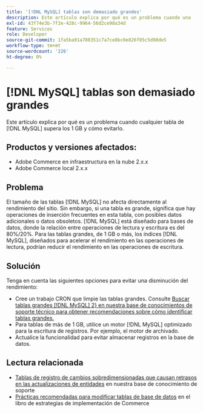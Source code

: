 ```yaml
---
title: '[!DNL MySQL] tablas son demasiado grandes'
description: Este artículo explica por qué es un problema cuando una  [!DNL MySQL] tabla supera los 1 GB y cómo evitarlo.
exl-id: 43f74e3b-7f2e-428c-9964-56d2ce98a34d
feature: Services
role: Developer
source-git-commit: 1fa5ba91a788351c7a7ce8bc0e826f05c5d98de5
workflow-type: tm+mt
source-wordcount: '226'
ht-degree: 0%

---
```


# [!DNL MySQL] tablas son demasiado grandes

Este artículo explica por qué es un problema cuando cualquier tabla de [!DNL MySQL] supera los 1 GB y cómo evitarlo.

## Productos y versiones afectados:

* Adobe Commerce en infraestructura en la nube 2.x.x
* Adobe Commerce local 2.x.x

## Problema

El tamaño de las tablas [!DNL MySQL] no afecta directamente al rendimiento del sitio. Sin embargo, si una tabla es grande, significa que hay operaciones de inserción frecuentes en esta tabla, con posibles datos adicionales o datos obsoletos. [!DNL MySQL] está diseñado para bases de datos, donde la relación entre operaciones de lectura y escritura es del 80%/20%.  Para las tablas grandes, de 1 GB o más, los índices [!DNL MySQL], diseñados para acelerar el rendimiento en las operaciones de lectura, podrían reducir el rendimiento en las operaciones de escritura.

## Solución

Tenga en cuenta las siguientes opciones para evitar una disminución del rendimiento:

* Cree un trabajo CRON que limpie las tablas grandes. Consulte [Buscar tablas grandes [!DNL MySQL] 2} en nuestra base de conocimientos de soporte técnico para obtener recomendaciones sobre cómo identificar tablas grandes.](/help/how-to/general/find-large-mysql-tables.md)
* Para tablas de más de 1 GB, utilice un motor [!DNL MySQL] optimizado para la escritura de registros. Por ejemplo, el motor de archivado.
* Actualice la funcionalidad para evitar almacenar registros en la base de datos.

## Lectura relacionada

* [Tablas de registro de cambios sobredimensionadas que causan retrasos en las actualizaciones de entidades](https://experienceleague.adobe.com/en/docs/commerce-knowledge-base/kb/troubleshooting/database/changes-in-the-database-are-not-reflected-on-the-storefront) en nuestra base de conocimiento de soporte
* [Prácticas recomendadas para modificar tablas de base de datos](https://experienceleague.adobe.com/en/docs/commerce-operations/implementation-playbook/best-practices/development/modifying-core-and-third-party-tables#why-adobe-recommends-avoiding-modifications) en el libro de estrategias de implementación de Commerce
